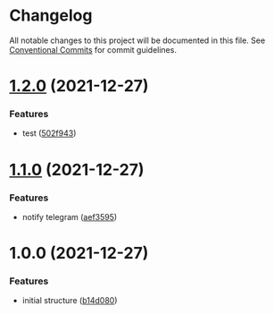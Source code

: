 # Changelog

All notable changes to this project will be documented in this file. See
[Conventional Commits](https://conventionalcommits.org) for commit guidelines.

# [1.2.0](https://github.com/rrios-dev/boilerplate-spa-mui/compare/v1.1.0...v1.2.0) (2021-12-27)


### Features

* test ([502f943](https://github.com/rrios-dev/boilerplate-spa-mui/commit/502f943a05d5ad80d739ece0f66b745e7fb49ccb))

# [1.1.0](https://github.com/rrios-dev/boilerplate-spa-mui/compare/v1.0.0...v1.1.0) (2021-12-27)


### Features

* notify telegram ([aef3595](https://github.com/rrios-dev/boilerplate-spa-mui/commit/aef3595b2fd0fec476c30e6d3f58d4c214918b9d))

# 1.0.0 (2021-12-27)


### Features

* initial structure ([b14d080](https://github.com/rrios-dev/boilerplate-spa-mui/commit/b14d0805d3fb06e153be3f1fa2f3a374670cc232))
